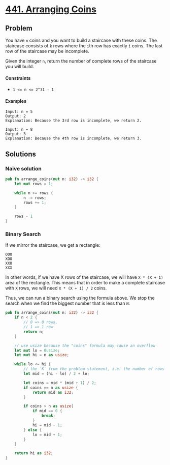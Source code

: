 # [441. Arranging Coins](https://leetcode.com/problems/arranging-coins/)

## Problem

You have `n` coins and you want to build a staircase with these coins. The staircase 
consists of `k` rows where the `i`th row has exactly `i` coins. The last row of the 
staircase may be incomplete.

Given the integer `n`, return the number of complete rows of the staircase you will build.


#### Constraints

* `1 <= n <= 2^31 - 1`


#### Examples
  
```text
Input: n = 5
Output: 2
Explanation: Because the 3rd row is incomplete, we return 2.
```

```text
Input: n = 8
Output: 3
Explanation: Because the 4th row is incomplete, we return 3.
```

## Solutions

### Naive solution

```rust
pub fn arrange_coins(mut n: i32) -> i32 {
    let mut rows = 1;

    while n >= rows {
        n -= rows;
        rows += 1;
    }

    rows - 1
}
```

### Binary Search

If we mirror the staircase, we get a rectangle:

```text
OOO
XOO
XXO
XXX
```

In other words, if we have X rows of the staircase, we will have `X * (X + 1)` 
area of the rectangle. This means that in order to make a complete staircase
with `X` rows, we will need `X * (X + 1) / 2` coins.

Thus, we can run a binary search using the formula above. We stop the search 
when we find the biggest number that is less than `N`:

```rust
pub fn arrange_coins(mut n: i32) -> i32 {
    if n < 2 {
        // 0 => 0 rows,
        // 1 => 1 row
        return n;
    }

    // use usize because the "coins" formula may cause an overflow
    let mut lo = 0usize;
    let mut hi = n as usize;

    while lo <= hi {
        // the `K` from the problem statement, i.e. the number of rows
        let mid = (hi - lo) / 2 + lo;

        let coins = mid * (mid + 1) / 2;
        if coins == n as usize {
            return mid as i32;
        }

        if coins > n as usize{
            if mid == 0 {
                break;
            }
            hi = mid - 1;
        } else {
            lo = mid + 1;
        }
    }

    return hi as i32;
}
```
